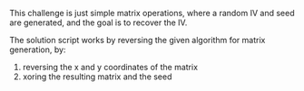 This challenge is just simple matrix operations, where a random IV and seed are generated, and the goal is to recover the IV.

The solution script works by reversing the given algorithm for matrix generation, by:

1. reversing the x and y coordinates of the matrix
2. xoring the resulting matrix and the seed
